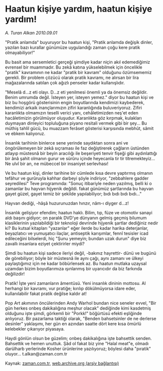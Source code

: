 # Haatun kişiye yardım, haatun kişiye yardım!

*A. Turan Alkan 2010.09.01*

<td class="columnist-detail">
<p>"Pratik anlamda" buyuruyor bu haatun kişi, "Pratik anlamda değişik dinler, yazılan bazı kurallar günümüze uygulandığı zaman çoğu kere pratik olmayabiliyor!"</p>
<p>
<div id="haberMetinDiv">
<p>Bu basit ama sersemletici gerçeği şimdiye kadar niçin akıl edemediğimiz evrensel bir muammadır. Bu zekâ katına yükselebilmek için öncelikle "pratik" kavramının ne kadar "pratik bir kavram" olduğunu özümsememiz gerekli. Bir problem çözücü olarak pratik kavramı, ne alırsan bir lira mağazalarında satılan çok ağızlı penseler kadar kullanışlıdır.
<p>"Meselâ d...z eti olayı. D...z eti yenilmesi önemli ya da önemsiz değildir. Benim umrumda değil. İsteyen yer, isteyen yemez." diyor bu haatun kişi ve biz bu hoşgörü gösterisinin engin boyutlarında kendimizi kaybederek, kendimizi arkaik inançlarımızın zifiri karanlığında buluveriyoruz. Zifiri karanlıkta olmamızın teselli verici yanı, cehâletimizden neş'et eden hacâletimizin görülmüyor oluşudur. Karanlıkta göz kırpmak, kulakları duymayan dinleyici topluluğuna piyano resitali vermek gibi bir şey... Bu müthiş tahlil gücü, bu muazzam ferâset gösterisi karşısında mebhût, sâmit ve ebkem kalıyoruz.
<p>İnsanlık tarihinin binlerce sene yerinde saydıktan sonra ani ve öngörülemeyen bir zekâ sıçraması ile faz değiştirerek çağların üstünden atlayıp müstesnâ bir beyin aracılığı ile beşeriyeti tenvir fişeği gibi aydınlattığı bir ânâ şahit olmanın gurur ve sürûru içinde heyecanla tir tir titremekteyiz... Ne ulvî bir an, ne mübeccel bir insaniyet serlevhası!
<p>Ve bu haatun kişi, dinler tarihine bir cümlede kısa devre yaptırmış olmanın tefâhur ve gurûruyla kahhar darbeyi şöyle indiriyor, "zebbahlere gadder seyredilesi" Teve programında: "Sonuç itibariyle neden yazılmış, belli ki o zamanlar bu hayvan hijyenik değildi. fakat günümüz şartlarında bu hayvan gayet güzel, gayet temiz bir şekilde yapılabiliyor; bıdı bıdı bıdı bıdı..."
<p>Hayvan dediği, -hâşâ huzurunuzdan hınzır, nâm-ı diyger d...z!
<p>İnsanlık gelişiyor efendim; haatun haklı. Bilim, tıp, füze ve otomotiv sanayi aldı başını gidiyor; on paralık DVD'ye dünyanın gelmiş geçmiş bilumum klasiklerinin yazılabildiği bir teknoloji devrinde hijyenik şartlar dediğiniz nedir ki? Bu kutsal kitapları "yazanlar" eğer ilerde bu kadar harika deterjanlar, beyazlatıcı ve yumuşatıcı ilaçlar, antiseptik karışımlar, fennî tesisler icad edileceğini bilselerdi, hiç "Şunu yemeyin; bundan uzak durun" diye biz zavallı insanlara eziyet çektirirler miydi?
<p>Şimdi bu haatun kişi sadece ileriyi değil, -bakınız hayrettir- dünü ve bugünü de görebiliyor; böyle bir müstesnâ ile aynı çağı, aynı zamanı ve ülkeyi paylaştığımız için ne kadar böbürlensek az. Bu haatun mutlaka uzaysal uzamdan bizim boyutlarımıza ışınlanmış bir uyarıcıdır da biz farkında değilizdir!
<p>Pratik! İşte yeni zamanların âmentüsü. Yeni insanlık dininin mottosu. Al herhangi bir kavramı, vur pratiğe; kırılıp dökülmüyorsa idare eder, kullanılabilir fakat pratik değilse kaldır at!
<p>Pop Art akımının öncülerinden Andy Warhol bundan nice seneler evvel, "Bir gün herkes onbeş dakikalığına meşhur olacak" dediğinde kimi kasdetmiş olduğunu işte şimdi, görkemli bir "Porkk!" böğürtüsü efekti eşliğinde anlıyoruz. Bir pazarlama taktiği olarak, "Benden bahsetsinler de ne derlerse desinler" yaklaşımı, her gün en azından saatte dört kere kısa ömürlü kelebekler çıkarıyor piyasaya.
<p>Haydi gönlün olsun be güzelim; onbeş dakikalığına işte bahsettik senden. Bahsettik ve hemen unuttuk. Şâd ol fakat biz yine "Halal meat"e, olmadı darülharb yerlerinde Kosher ürünlerine yazılıyoruz; böylesi daha "pıratik" oluyor... t.alkan@zaman.com.tr </p></p></p></p></p></p></p></p></p></p></div>
</p>
<a href="http://web.archive.org/web/20110104233840/mailto:t.alkan@zaman.com.tr">
</a></td>

Kaynak: [zaman.com.tr](http://zaman.com.tr/yazar.do?yazino=1022393), [web.archive.org (arşiv bağlantısı)](http://web.archive.org/web/20110104233840/http://www.zaman.com.tr/yazar.do?yazino=1022393)
